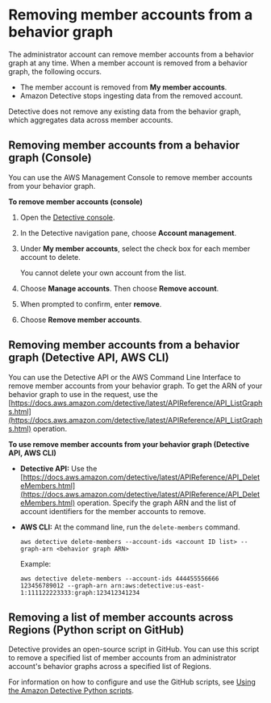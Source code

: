 # Removing member accounts from a behavior graph<a name="graph-admin-remove-member-accounts"></a>

The administrator account can remove member accounts from a behavior graph at any time\. When a member account is removed from a behavior graph, the following occurs\.
+ The member account is removed from **My member accounts**\.
+ Amazon Detective stops ingesting data from the removed account\.

Detective does not remove any existing data from the behavior graph, which aggregates data across member accounts\.

## Removing member accounts from a behavior graph \(Console\)<a name="graph-admin-remove-accounts-console"></a>

You can use the AWS Management Console to remove member accounts from your behavior graph\.

**To remove member accounts \(console\)**

1. Open the [Detective console](https://console.aws.amazon.com/detective/)\.

1. In the Detective navigation pane, choose **Account management**\.

1. Under **My member accounts**, select the check box for each member account to delete\.

   You cannot delete your own account from the list\.

1. Choose **Manage accounts**\. Then choose **Remove account**\.

1. When prompted to confirm, enter **remove**\.

1. Choose **Remove member accounts**\.

## Removing member accounts from a behavior graph \(Detective API, AWS CLI\)<a name="graph-admin-remove-accounts-api"></a>

You can use the Detective API or the AWS Command Line Interface to remove member accounts from your behavior graph\. To get the ARN of your behavior graph to use in the request, use the [https://docs.aws.amazon.com/detective/latest/APIReference/API_ListGraphs.html](https://docs.aws.amazon.com/detective/latest/APIReference/API_ListGraphs.html) operation\.

**To use remove member accounts from your behavior graph \(Detective API, AWS CLI\)**
+ **Detective API:** Use the [https://docs.aws.amazon.com/detective/latest/APIReference/API_DeleteMembers.html](https://docs.aws.amazon.com/detective/latest/APIReference/API_DeleteMembers.html) operation\. Specify the graph ARN and the list of account identifiers for the member accounts to remove\.
+ **AWS CLI:** At the command line, run the `delete-members` command\.

  ```
  aws detective delete-members --account-ids <account ID list> --graph-arn <behavior graph ARN>
  ```

  Example:

  ```
  aws detective delete-members --account-ids 444455556666 123456789012 --graph-arn arn:aws:detective:us-east-1:111122223333:graph:123412341234
  ```

## Removing a list of member accounts across Regions \(Python script on GitHub\)<a name="graph-admin-remove-accounts-github-scripts"></a>

Detective provides an open\-source script in GitHub\. You can use this script to remove a specified list of member accounts from an administrator account's behavior graphs across a specified list of Regions\.

For information on how to configure and use the GitHub scripts, see [Using the Amazon Detective Python scripts](detective-github-scripts.md)\.